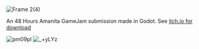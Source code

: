 ![Frame 2(4)](https://github.com/GasimoCodes/Shroomer/assets/22917863/5b02230d-29fe-41e6-a3ed-cd5068881848)


An 48 Hours Amanita GameJam submission made in Godot. 
See [itch.io for download](https://gasimo.itch.io/fungoria)

![pm09pl](https://github.com/GasimoCodes/Shroomer/assets/22917863/e44b3a38-c210-473e-9a07-e7a3d99968c2)
![_+yLYz](https://github.com/GasimoCodes/Shroomer/assets/22917863/68b2dba4-c4f1-4a46-9e24-6780c5dcfe34)
